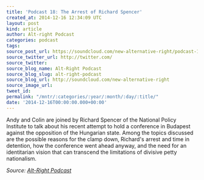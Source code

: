 ```yaml
---
title: 'Podcast 18: The Arrest of Richard Spencer'
created_at: 2014-12-16 12:34:09 UTC
layout: post
kind: article
author: Alt-right Podcast
categories: podcast
tags: 
source_post_url: https://soundcloud.com/new-alternative-right/podcast-18-the-arrest-of-richard-spencer
source_twitter_url: http://twitter.com/
source_twitter: 
source_blog_name: Alt-Right Podcast
source_blog_slug: alt-right-podcast
source_blog_url: http://soundcloud.com/new-alternative-right
source_image_url: 
tweet_id: 
permalink: "/mntr/:categories/:year/:month/:day/:title/"
date: '2014-12-16T00:00:00.000+00:00'
---
```

Andy and Colin are joined by Richard Spencer of the National Policy Institute to talk about his recent attempt to hold a conference in Budapest against the opposition of the Hungarian state. Among the topics discussed are the possible reasons for the clamp down, Richard's arrest and time in detention, how the conference went ahead anyway, and the need for an identitarian vision that can transcend the limitations of divisive petty nationalism.<div class="">
    <i>Source: <a href="http://soundcloud.com/new-alternative-right">Alt-Right Podcast</a></i>
</div>
